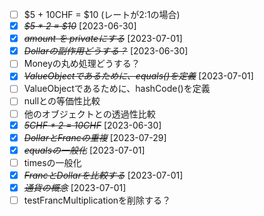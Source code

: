 * [ ] $5 + 10CHF = $10 (レートが2:1の場合)
* [X] ~~*$5 * 2 = $10*~~ [2023-06-30]
* [X] ~~*amount を privateにする*~~ [2023-07-01]
* [X] ~~*Dollarの副作用どうする？*~~ [2023-06-30]
* [ ] Moneyの丸め処理どうする？
* [X] ~~*ValueObjectであるために、equals()を定義*~~ [2023-07-01]
* [ ] ValueObjectであるために、hashCode()を定義
* [ ] nullとの等価性比較
* [ ] 他のオブジェクトとの透過性比較
* [X] ~~*5CHF * 2 = 10CHF*~~ [2023-06-30]
* [X] ~~*DollarとFrancの重複*~~ [2023-07-29]
* [X] ~~*equalsの一般化*~~ [2023-07-01]
* [ ] timesの一般化
* [X] ~~*FrancとDollarを比較する*~~ [2023-07-01]
* [X] ~~*通貨の概念*~~ [2023-07-01]
* [ ] testFrancMultiplicationを削除する？